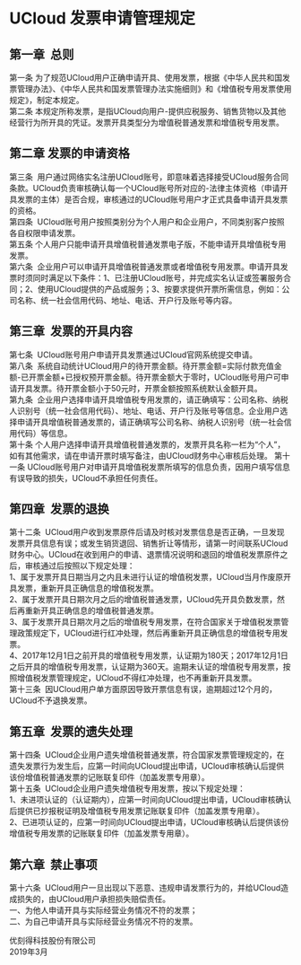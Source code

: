# UCloud 发票申请管理规定



## 第一章  总则

第一条
为了规范UCloud用户正确申请开具、使用发票，根据《中华人民共和国发票管理办法》、《中华人民共和国发票管理办法实施细则》和《增值税专用发票使用规定》，制定本规定。  
第二条
 本规定所称发票，是指UCloud向用户-提供应税服务、销售货物以及其他经营行为所开具的凭证。发票开具类型分为增值税普通发票和增值税专用发票。

## 第二章  发票的申请资格

第三条
 用户通过网络实名注册UCloud账号，即意味着选择接受UCloud服务合同条款。UCloud负责审核确认每一个UCloud账号所对应的-法律主体资格（申请开具发票的主体）是否合规，审核通过的UCloud账号用户才正式具备申请开具发票的资格。  
第四条  UCloud账号用户按照类别分为个人用户和企业用户，不同类别客户按照各自权限申请发票。  
第五条  个人用户只能申请开具增值税普通发票电子版，不能申请开具增值税专用发票。  
第六条
 企业用户可以申请开具增值税普通发票或者增值税专用发票。申请开具发票时须同时满足以下条件：1、已注册UCloud账号，并完成实名认证或签署服务合同；2、使用UCloud提供的产品或服务；3、按要求提供开票所需信息，例如：公司名称、统一社会信用代码、地址、电话、开户行及账号等内容。  

## 第三章  发票的开具内容

第七条  UCloud账号用户申请开具发票通过UCloud官网系统提交申请。  
第八条
 系统自动统计UCloud用户的待开票金额。待开票金额=实际付款充值金额-已开票金额+已授权预开票金额。待开票金额大于零时，UCloud账号用户可申请开具发票。待开票金额小于50元时，开票金额按照系统默认金额开具。  
第九条
 企业用户选择申请开具增值税专用发票的，请正确填写：公司名称、纳税人识别号（统一社会信用代码）、地址、电话、开户行及账号等信息。企业用户选择申请开具增值税普通发票的，请正确填写公司名称、纳税人识别号（统一社会信用代码）等信息。  
第十条  个人用户选择申请开具增值税普通发票的，发票开具名称一栏为“个人”，如有其他需求，请在申请开票时填写备注，由UCloud财务中心审核后处理。
第十一条  UCloud账号用户对申请开具增值税发票所填写的信息负责，因用户填写信息有误导致的损失，UCloud不承担任何责任。   

## 第四章  发票的退换
第十二条
 UCloud用户收到发票原件后请及时核对发票信息是否正确，一旦发现发票开具信息有误；或发生销货退回、销售折让等情形，请第一时间联系UCloud财务中心。UCloud在收到用户的申请、退票情况说明和退回的增值税发票原件之后，审核通过后按照以下规定处理：  
1、属于发票开具日期当月之内且未进行认证的增值税发票，UCloud当月作废原开具发票，重新开具正确信息的增值税发票。  
2、属于发票开具日期次月之后的增值税普通发票，UCloud先开具负数发票，然后再重新开具正确信息的增值税普通发票。  
3、属于发票开具日期次月之后的增值税专用发票，在符合国家关于增值税发票管理政策规定下，UCloud进行红冲处理，然后再重新开具正确信息的增值税专用发票。  
4、2017年12月1日之前开具的增值税专用发票，认证期为180天；2017年12月1日之后开具的增值税专用发票，认证期为360天。逾期未认证的增值税专用发票，按照增值税发票管理规定，UCloud不得红冲处理，也不再重新开具发票。  
第十三条  因UCloud用户单方面原因导致开票信息有误，逾期超过12个月的，UCloud不予退换发票。  

## 第五章  发票的遗失处理

第十四条
 UCloud企业用户遗失增值税普通发票，符合国家发票管理规定的，在遗失发票行为发生后，应第一时间向UCloud提出申请，UCloud审核确认后提供该份增值税普通发票的记账联复印件（加盖发票专用章）。  
第十五条  UCloud企业用户遗失增值税专用发票，按以下规定处理：  
1、未进项认证的（认证期内），应第一时间向UCloud提出申请，UCloud审核确认后提供已抄报税证明及增值税专用发票记账联复印件（加盖发票专用章）。  
2、已进项认证的，应第一时间向UCloud提出申请，UCloud审核确认后提供该份增值税专用发票的记账联复印件（加盖发票专用章）。  


## 第六章  禁止事项

第十六条
 UCloud用户一旦出现以下恶意、违规申请发票行为的，并给UCloud造成损失的，由UCloud用户承担损失赔偿责任。  
一、为他人申请开具与实际经营业务情况不符的发票；  
二、为自己申请开具与实际经营业务情况不符的发票。   
  
  
优刻得科技股份有限公司  
2019年3月
